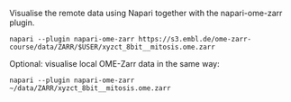 Visualise the remote data using Napari together with the napari-ome-zarr plugin.

```
napari --plugin napari-ome-zarr https://s3.embl.de/ome-zarr-course/data/ZARR/$USER/xyzct_8bit__mitosis.ome.zarr
```

Optional: visualise local OME-Zarr data in the same way:
```
napari --plugin napari-ome-zarr ~/data/ZARR/xyzct_8bit__mitosis.ome.zarr
```